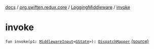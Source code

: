 [docs](../../index.md) / [org.swiften.redux.core](../index.md) / [LoggingMiddleware](index.md) / [invoke](./invoke.md)

# invoke

`fun invoke(p1: `[`MiddlewareInput`](../-middleware-input/index.md)`<`[`GState`](index.md#GState)`>): `[`DispatchMapper`](../-dispatch-mapper.md) [(source)](https://github.com/protoman92/KotlinRedux/tree/master/common/common-core/src/main/kotlin/org/swiften/redux/core/LoggingMiddleware.kt#L22)